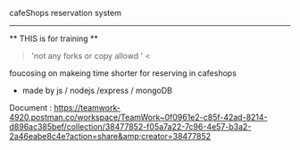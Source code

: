 cafeShops reservation system
<hr>

** THIS is for training ** 
</br>
> 'not any forks or copy allowd ' <


foucosing on makeing time shorter for reserving in cafeshops


- made by js / nodejs /express / mongoDB

Document : https://teamwork-4920.postman.co/workspace/TeamWork~0f0961e2-c85f-42ad-8214-d896ac385bef/collection/38477852-f05a7a22-7c96-4e57-b3a2-2a46eabe8c4e?action=share&amp;creator=38477852